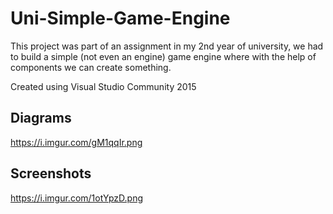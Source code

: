 # Uni-Simple-Game-Engine

This project was part of an assignment in my 2nd year of university, we had to build a simple (not even an engine) game engine where with the help of components we can create something. 

Created using Visual Studio Community 2015

## Diagrams
https://i.imgur.com/gM1qqIr.png

## Screenshots
https://i.imgur.com/1otYpzD.png
